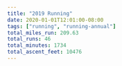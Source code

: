 ```yaml
---
title: "2019 Running"
date: 2020-01-01T12:01:00-08:00
tags: ["running", "running-annual"]
total_miles_run: 209.63
total_runs: 46
total_minutes: 1734
total_ascent_feet: 10476
---
```

